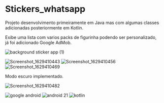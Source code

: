 # Stickers_whatsapp

Projeto desenvolvimento primeiramente em Java mas com algumas classes adicionadas posteriormente em Kotlin. 

Exibe uma lista com varios packs de figurinha podendo ser personalizado, já foi adicionado Google AdMob. 

![background sticker app (1)](https://user-images.githubusercontent.com/47648982/130151536-ca5e122c-7571-4c4c-ab9b-ad0111ace3f5.jpg)




![Screenshot_1629410443](https://user-images.githubusercontent.com/47648982/130151239-cb6a9e3e-4804-4725-9157-70c7de345a3b.png)
![Screenshot_1629410456](https://user-images.githubusercontent.com/47648982/130151240-aa04b5b4-daeb-4440-83b2-49bfda2b925a.png)
![Screenshot_1629410469](https://user-images.githubusercontent.com/47648982/130151241-2df3274e-75b8-4350-b210-78c7ef2d199a.png)

Modo escuro implementado. 

![Screenshot_1629410482](https://user-images.githubusercontent.com/47648982/130151244-19454573-e524-43ef-91af-86e839100ea1.png)


![google android](https://user-images.githubusercontent.com/47648982/130151444-64ed6c44-0699-4de9-a8e4-9f6d456f0a10.png)
![android 21](https://user-images.githubusercontent.com/47648982/130151447-5a46be90-5b92-4e33-90a0-8a512560861d.png)
![kotlin](https://user-images.githubusercontent.com/47648982/130151449-1c15bcf2-00fd-4a87-9e46-8af2a2b39038.png)
